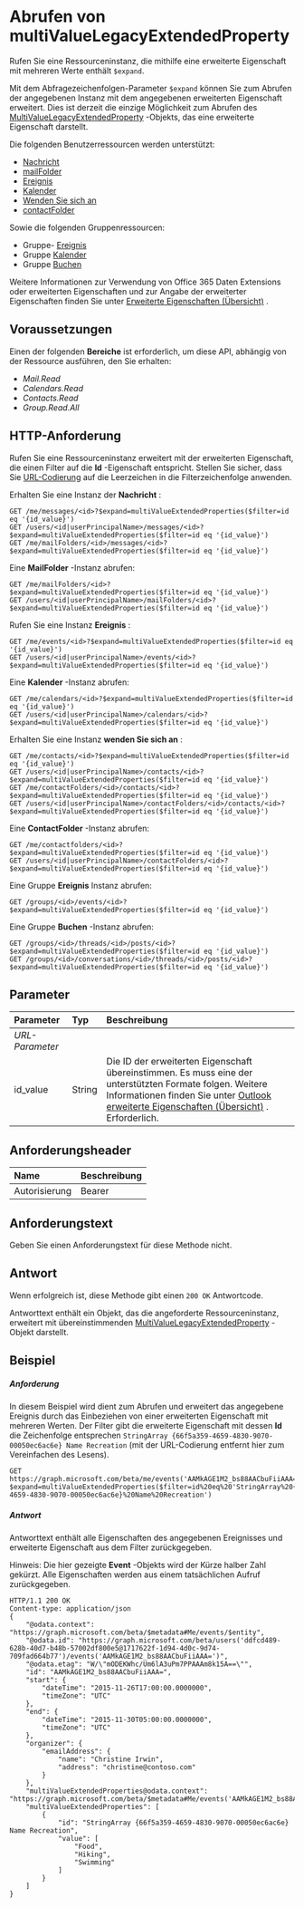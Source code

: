 # <a name="get-multivaluelegacyextendedproperty"></a>Abrufen von multiValueLegacyExtendedProperty

Rufen Sie eine Ressourceninstanz, die mithilfe eine erweiterte Eigenschaft mit mehreren Werte enthält `$expand`.

Mit dem Abfragezeichenfolgen-Parameter `$expand` können Sie zum Abrufen der angegebenen Instanz mit dem angegebenen erweiterten Eigenschaft erweitert. Dies ist derzeit die einzige Möglichkeit zum Abrufen des [MultiValueLegacyExtendedProperty](../resources/multiValueLegacyExtendedProperty.md) -Objekts, das eine erweiterte Eigenschaft darstellt.

Die folgenden Benutzerressourcen werden unterstützt:

- [Nachricht](../resources/message.md)
- [mailFolder](../resources/mailfolder.md)
- [Ereignis](../resources/event.md)
- [Kalender](../resources/calendar.md)
- [Wenden Sie sich an](../resources/contact.md)
- [contactFolder](../resources/contactfolder.md) 

Sowie die folgenden Gruppenressourcen:

- Gruppe- [Ereignis](../resources/event.md)
- Gruppe [Kalender](../resources/calendar.md)
- Gruppe [Buchen](../resources/post.md) 

Weitere Informationen zur Verwendung von Office 365 Daten Extensions oder erweiterten Eigenschaften und zur Angabe der erweiterter Eigenschaften finden Sie unter [Erweiterte Eigenschaften (Übersicht)](../resources/extended-properties-overview.md) .

## <a name="prerequisites"></a>Voraussetzungen
Einen der folgenden **Bereiche** ist erforderlich, um diese API, abhängig von der Ressource ausführen, den Sie erhalten:

- _Mail.Read_
- _Calendars.Read_
- _Contacts.Read_
- _Group.Read.All_ 
 
## <a name="http-request"></a>HTTP-Anforderung

Rufen Sie eine Ressourceninstanz erweitert mit der erweiterten Eigenschaft, die einen Filter auf die **Id** -Eigenschaft entspricht. Stellen Sie sicher, dass Sie [URL-Codierung](http://www.w3schools.com/tags/ref_urlencode.asp) auf die Leerzeichen in die Filterzeichenfolge anwenden.

Erhalten Sie eine Instanz der **Nachricht** :
<!-- { "blockType": "ignored" } -->
```http
GET /me/messages/<id>?$expand=multiValueExtendedProperties($filter=id eq '{id_value}')
GET /users/<id|userPrincipalName>/messages/<id>?$expand=multiValueExtendedProperties($filter=id eq '{id_value}')
GET /me/mailFolders/<id>/messages/<id>?$expand=multiValueExtendedProperties($filter=id eq '{id_value}')
```
Eine **MailFolder** -Instanz abrufen:
<!-- { "blockType": "ignored" } -->
```http
GET /me/mailFolders/<id>?$expand=multiValueExtendedProperties($filter=id eq '{id_value}')
GET /users/<id|userPrincipalName>/mailFolders/<id>?$expand=multiValueExtendedProperties($filter=id eq '{id_value}')
```

Rufen Sie eine Instanz **Ereignis** :
<!-- { "blockType": "ignored" } -->
```http
GET /me/events/<id>?$expand=multiValueExtendedProperties($filter=id eq '{id_value}')
GET /users/<id|userPrincipalName>/events/<id>?$expand=multiValueExtendedProperties($filter=id eq '{id_value}')
```
Eine **Kalender** -Instanz abrufen:
<!-- { "blockType": "ignored" } -->
```http
GET /me/calendars/<id>?$expand=multiValueExtendedProperties($filter=id eq '{id_value}')
GET /users/<id|userPrincipalName>/calendars/<id>?$expand=multiValueExtendedProperties($filter=id eq '{id_value}')
```
Erhalten Sie eine Instanz **wenden Sie sich an** :
<!-- { "blockType": "ignored" } -->
```http
GET /me/contacts/<id>?$expand=multiValueExtendedProperties($filter=id eq '{id_value}')
GET /users/<id|userPrincipalName>/contacts/<id>?$expand=multiValueExtendedProperties($filter=id eq '{id_value}')
GET /me/contactFolders/<id>/contacts/<id>?$expand=multiValueExtendedProperties($filter=id eq '{id_value}')
GET /users/<id|userPrincipalName>/contactFolders/<id>/contacts/<id>?$expand=multiValueExtendedProperties($filter=id eq '{id_value}')
```
Eine **ContactFolder** -Instanz abrufen:
<!-- { "blockType": "ignored" } -->
```http
GET /me/contactfolders/<id>?$expand=multiValueExtendedProperties($filter=id eq '{id_value}')
GET /users/<id|userPrincipalName>/contactFolders/<id>?$expand=multiValueExtendedProperties($filter=id eq '{id_value}')
```
Eine Gruppe **Ereignis** Instanz abrufen:
<!-- { "blockType": "ignored" } -->
```http
GET /groups/<id>/events/<id>?$expand=multiValueExtendedProperties($filter=id eq '{id_value}')
```

Eine Gruppe **Buchen** -Instanz abrufen:
<!-- { "blockType": "ignored" } -->
```http
GET /groups/<id>/threads/<id>/posts/<id>?$expand=multiValueExtendedProperties($filter=id eq '{id_value}')
GET /groups/<id>/conversations/<id>/threads/<id>/posts/<id>?$expand=multiValueExtendedProperties($filter=id eq '{id_value}')
```

## <a name="parameters"></a>Parameter
|**Parameter**|**Typ**|**Beschreibung**|
|:-----|:-----|:-----|
|_URL-Parameter_|
|id_value|String|Die ID der erweiterten Eigenschaft übereinstimmen. Es muss eine der unterstützten Formate folgen. Weitere Informationen finden Sie unter [Outlook erweiterte Eigenschaften (Übersicht)](../resources/extended-properties-overview.md) . Erforderlich.|


## <a name="request-headers"></a>Anforderungsheader
| Name      |Beschreibung|
|:----------|:----------|
| Autorisierung  | Bearer<code>|


## <a name="request-body"></a>Anforderungstext
Geben Sie einen Anforderungstext für diese Methode nicht.
## <a name="response"></a>Antwort
Wenn erfolgreich ist, diese Methode gibt einen `200 OK` Antwortcode. 

Antworttext enthält ein Objekt, das die angeforderte Ressourceninstanz, erweitert mit übereinstimmenden [MultiValueLegacyExtendedProperty](../resources/multivaluelegacyextendedproperty.md) -Objekt darstellt.

## <a name="example"></a>Beispiel
##### <a name="request"></a>Anforderung
In diesem Beispiel wird dient zum Abrufen und erweitert das angegebene Ereignis durch das Einbeziehen von einer erweiterten Eigenschaft mit mehreren Werten. Der Filter gibt die erweiterte Eigenschaft mit dessen **Id** die Zeichenfolge entsprechen `StringArray {66f5a359-4659-4830-9070-00050ec6ac6e} Name Recreation` (mit der URL-Codierung entfernt hier zum Vereinfachen des Lesens).

<!-- { "blockType": "ignored" } -->
```http
GET https://graph.microsoft.com/beta/me/events('AAMkAGE1M2_bs88AACbuFiiAAA=')?$expand=multiValueExtendedProperties($filter=id%20eq%20'StringArray%20{66f5a359-4659-4830-9070-00050ec6ac6e}%20Name%20Recreation')
```
##### <a name="response"></a>Antwort

Antworttext enthält alle Eigenschaften des angegebenen Ereignisses und erweiterte Eigenschaft aus dem Filter zurückgegeben.

Hinweis: Die hier gezeigte **Event** -Objekts wird der Kürze halber Zahl gekürzt. Alle Eigenschaften werden aus einem tatsächlichen Aufruf zurückgegeben.

<!-- { "blockType": "ignored" } -->
```http
HTTP/1.1 200 OK
Content-type: application/json
{
    "@odata.context": "https://graph.microsoft.com/beta/$metadata#Me/events/$entity",
    "@odata.id": "https://graph.microsoft.com/beta/users('ddfcd489-628b-40d7-b48b-57002df800e5@1717622f-1d94-4d0c-9d74-709fad664b77')/events('AAMkAGE1M2_bs88AACbuFiiAAA=')",
    "@odata.etag": "W/\"mODEKWhc/Um6lA3uPm7PPAAAm8k15A==\"",
    "id": "AAMkAGE1M2_bs88AACbuFiiAAA=",
    "start": {
        "dateTime": "2015-11-26T17:00:00.0000000",
        "timeZone": "UTC"
    },
    "end": {
        "dateTime": "2015-11-30T05:00:00.0000000",
        "timeZone": "UTC"
    },
    "organizer": {
        "emailAddress": {
            "name": "Christine Irwin",
            "address": "christine@contoso.com"
        }
    },
    "multiValueExtendedProperties@odata.context": "https://graph.microsoft.com/beta/$metadata#Me/events('AAMkAGE1M2_bs88AACbuFiiAAA%3D')/multiValueExtendedProperties",
    "multiValueExtendedProperties": [
        {
            "id": "StringArray {66f5a359-4659-4830-9070-00050ec6ac6e} Name Recreation",
            "value": [
                "Food",
                "Hiking",
                "Swimming"
            ]
        }
    ]
}
```

<!-- uuid: 8fcb5dbc-d5aa-4681-8e31-b001d5168d79
2015-10-25 14:57:30 UTC -->
<!-- {
  "type": "#page.annotation",
  "description": "Get multiValueLegacyExtendedProperty",
  "keywords": "",
  "section": "documentation",
  "tocPath": ""
}-->